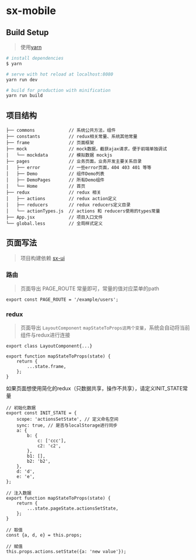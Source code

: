 # sx-mobile

## Build Setup
> 使用[yarn](https://yarnpkg.com/zh-Hans/)

``` bash
# install dependencies
$ yarn

# serve with hot reload at localhost:8080
yarn run dev

# build for production with minification
yarn run build

```

## 项目结构
```
├── commons             // 系统公共方法，组件
├── constants           // redux相关常量、系统其他常量
├── frame               // 页面框架
├── mock                // mock数据，截获ajax请求，便于前端单独调试
│   └── mockdata        // 模拟数据 mockjs
├── pages               // 业务页面，业务开发主要关系目录
│   ├── error           // 一些error页面，404 403 401 等等
│   ├── Demo            // 组件Demo列表
│   ├── DemoPages       // 所有Demo组件
│   └── Home            // 首页
├── redux               // redux 相关
│   ├── actions         // redux action定义
│   ├── reducers        // redux reducers定义目录
│   └── actionTypes.js  // actions 和 reducers使用的types常量
├── App.jsx             // 项目入口文件
└── global.less         // 全局样式定义

```

## 页面写法
> 项目构建依赖 [sx-ui](https://github.com/sxfed/sx-ui)

### 路由
> 页面导出 PAGE_ROUTE 常量即可，常量的值对应菜单的path

```
export const PAGE_ROUTE = '/example/users';
```

### redux
> 页面导出 `LayoutComponent` `mapStateToProps这两个变量`，系统会自动将当前组件与redux进行连接

```
export class LayoutComponent{...}

export function mapStateToProps(state) {
    return {
        ...state.frame,
    };
}
```

如果页面想使用简化的redux（只数据共享，操作不共享），请定义INIT_STATE常量
```
// 初始化数据
export const INIT_STATE = {
    scope: 'actionsSetState', // 定义命名空间
    sync: true, // 是否与localStorage进行同步
    a: {
        b: {
            c: ['ccc'],
            c2: 'c2',
        },
        b1: [],
        b2: 'b2',
    },
    d: 'd',
    e: 'e',
};

// 注入数据
export function mapStateToProps(state) {
    return {
        ...state.pageState.actionsSetState,
    };
}

// 取值
const {a, d, e} = this.props;

// 赋值
this.props.actions.setState({a: 'new value'});
```
